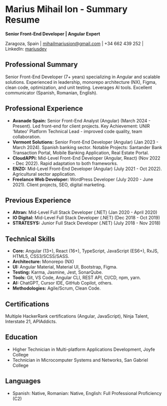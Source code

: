 # Marius Mihail Ion - Summary Resume

**Senior Front-End Developer | Angular Expert**

Zaragoza, Spain | mihailmariusion@gmail.com | +34 662 439 252 | LinkedIn: [mariusdev](https://www.linkedin.com/in/mariusdev)

## Professional Summary

Senior Front-End Developer (7+ years) specializing in Angular and scalable solutions. Experienced in leadership, monorepo architecture (NX), Figma, clean code, optimization, and unit testing. Leverages AI tools. Excellent communicator (Spanish, Romanian, English).

## Professional Experience

- **Avanade Spain:** Senior Front-End Analyst (Angular) (March 2024 - Present). Led front-end for client projects. Key Achievement: UNIR 'Mateo' Platform Technical Lead - improved code quality, team collaboration.
- **Vermont Solutions:** Senior Front-End Developer (Angular) (Jan 2023 - March 2024). Spanish banking sector. Notable Projects: Santander Bank Transaction Portal, Mobile Banking Application, Real Estate Portal.
- **CloudAPPi:** Mid-Level Front-End Developer (Angular, React) (Nov 2022 - Dec 2022). Rapid adaptation to both frameworks.
- **ENZO:** Mid-Level Front-End Developer (Angular) (July 2021 - Oct 2022). Agricultural sector application.
- **Freelance Web Developer:** WordPress Developer (July 2020 - June 2021). Client projects, SEO, digital marketing.

## Previous Experience

- **Altran:** Mid-Level Full Stack Developer (.NET) (Jan 2020 - April 2020)
- **IO Digital:** Mid-Level Full Stack Developer (.NET) (Dec 2018 - Oct 2019)
- **STRATESYS:** Junior Full Stack Developer (.NET) (July 2018 - Nov 2018)

## Technical Skills

- **Core:** Angular (13+), React (16+), TypeScript, JavaScript (ES6+), RxJS, HTML5, CSS3/SCSS/SASS.
- **Architecture:** Monorepo (NX)
- **UI:** Angular Material, Material UI, Bootstrap, Figma.
- **Testing:** Karma, Jasmine, Jest, SonarQube.
- **Tools:** Git, VS Code, Angular CLI, REST API, CI/CD, npm, yarn.
- **AI:** ChatGPT, Cursor IDE, GitHub Copilot, others.
- **Methodologies:** Agile/Scrum, Clean Code.

## Certifications

Multiple HackerRank certifications (Angular, JavaScript), Ninja Talent, Interstate 21, APIAddicts.

## Education

- Higher Technician in Multi-platform Applications Development, Joyfe College
- Technician in Microcomputer Systems and Networks, San Gabriel College

## Languages

- Spanish: Native, Romanian: Native, English: Full Professional Proficiency (C2)
